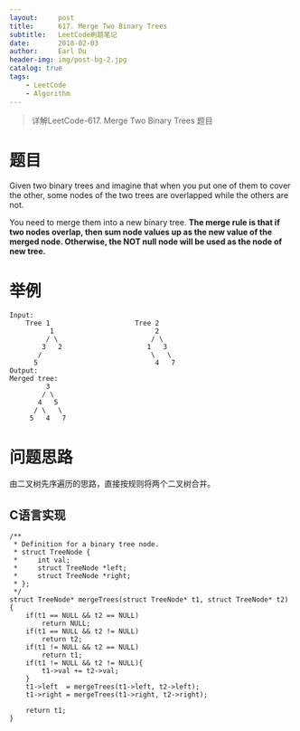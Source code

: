 ```yaml
---
layout:     post
title:      617. Merge Two Binary Trees
subtitle:   LeetCode刷题笔记
date:       2018-02-03
author:     Earl Du
header-img: img/post-bg-2.jpg
catalog: true
tags:
    - LeetCode
    - Algorithm
---
```


>详解LeetCode-617. Merge Two Binary Trees 题目

# 题目 #

Given two binary trees and imagine that when you put one of them to cover the other, some nodes of the two trees are overlapped while the others are not.

You need to merge them into a new binary tree. **The merge rule is that if two nodes overlap, then sum node values up as the new value of the merged node. Otherwise, the NOT null node will be used as the node of new tree.**

# 举例 #

	Input: 
		Tree 1                     Tree 2                  
	          1                         2                             
	         / \                       / \                            
	        3   2                     1   3                        
	       /                           \   \                      
	      5                             4   7                  
	Output: 
	Merged tree:
		     3
		    / \
		   4   5
		  / \   \ 
		 5   4   7

# 问题思路 #

由二叉树先序遍历的思路，直接按规则将两个二叉树合并。

## C语言实现 ##

	/**
	 * Definition for a binary tree node.
	 * struct TreeNode {
	 *     int val;
	 *     struct TreeNode *left;
	 *     struct TreeNode *right;
	 * };
	 */
	struct TreeNode* mergeTrees(struct TreeNode* t1, struct TreeNode* t2) {
	    if(t1 == NULL && t2 == NULL)
	        return NULL;
	    if(t1 == NULL && t2 != NULL)
	        return t2;
	    if(t1 != NULL && t2 == NULL)
	        return t1;
	    if(t1 != NULL && t2 != NULL){
	        t1->val += t2->val;
	    }
		t1->left  = mergeTrees(t1->left, t2->left);
	    t1->right = mergeTrees(t1->right, t2->right);
	    
		return t1;
	}